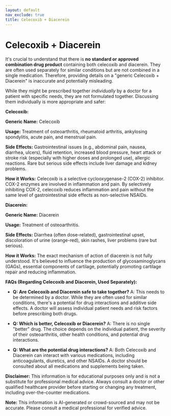 ```yaml
---
layout: default
nav_exclude: true
title: Celecoxib + Diacerein
---
```


# Celecoxib + Diacerein

It's crucial to understand that there is **no standard or approved combination drug product** containing both celecoxib and diacerein.  They are often used separately for similar conditions but are not combined in a single medication.  Therefore, providing details on a "generic Celecoxib + Diacerein" is inaccurate and potentially misleading.

While they might be prescribed together *individually* by a doctor for a patient with specific needs, they are not formulated together.  Discussing them individually is more appropriate and safer:

**Celecoxib:**

**Generic Name:** Celecoxib

**Usage:**  Treatment of osteoarthritis, rheumatoid arthritis, ankylosing spondylitis, acute pain, and menstrual pain.

**Side Effects:**  Gastrointestinal issues (e.g., abdominal pain, nausea, diarrhea, ulcers), fluid retention, increased blood pressure, heart attack or stroke risk (especially with higher doses and prolonged use), allergic reactions.  Rare but serious side effects include liver damage and kidney problems.

**How it Works:**  Celecoxib is a selective cyclooxygenase-2 (COX-2) inhibitor.  COX-2 enzymes are involved in inflammation and pain. By selectively inhibiting COX-2, celecoxib reduces inflammation and pain without the same level of gastrointestinal side effects as non-selective NSAIDs.

**Diacerein:**

**Generic Name:** Diacerein

**Usage:** Treatment of osteoarthritis.

**Side Effects:**  Diarrhea (often dose-related), gastrointestinal upset, discoloration of urine (orange-red), skin rashes, liver problems (rare but serious).

**How it Works:**  The exact mechanism of action of diacerein is not fully understood. It's believed to influence the production of glycosaminoglycans (GAGs), essential components of cartilage, potentially promoting cartilage repair and reducing inflammation.


**FAQs (Regarding Celecoxib and Diacerein, Used Separately):**

* **Q: Are Celecoxib and Diacerein safe to take together?**  A:  This needs to be determined by a doctor. While they are often used for similar conditions, there's a potential for drug interactions and additive side effects. A doctor will assess individual patient needs and risk factors before prescribing both drugs.

* **Q: Which is better, Celecoxib or Diacerein?** A: There is no single "better" drug. The choice depends on the individual patient, the severity of their osteoarthritis, other health conditions, and potential drug interactions.

* **Q: What are the potential drug interactions?** A: Both Celecoxib and Diacerein can interact with various medications, including anticoagulants, diuretics, and other NSAIDs.  A doctor should be consulted about all medications and supplements being taken.


**Disclaimer:** This information is for educational purposes only and is not a substitute for professional medical advice. Always consult a doctor or other qualified healthcare provider before starting or changing any treatment, including over-the-counter medications.


**Note:** This information is AI-generated or crowd-sourced and may not be accurate. Please consult a medical professional for verified advice.